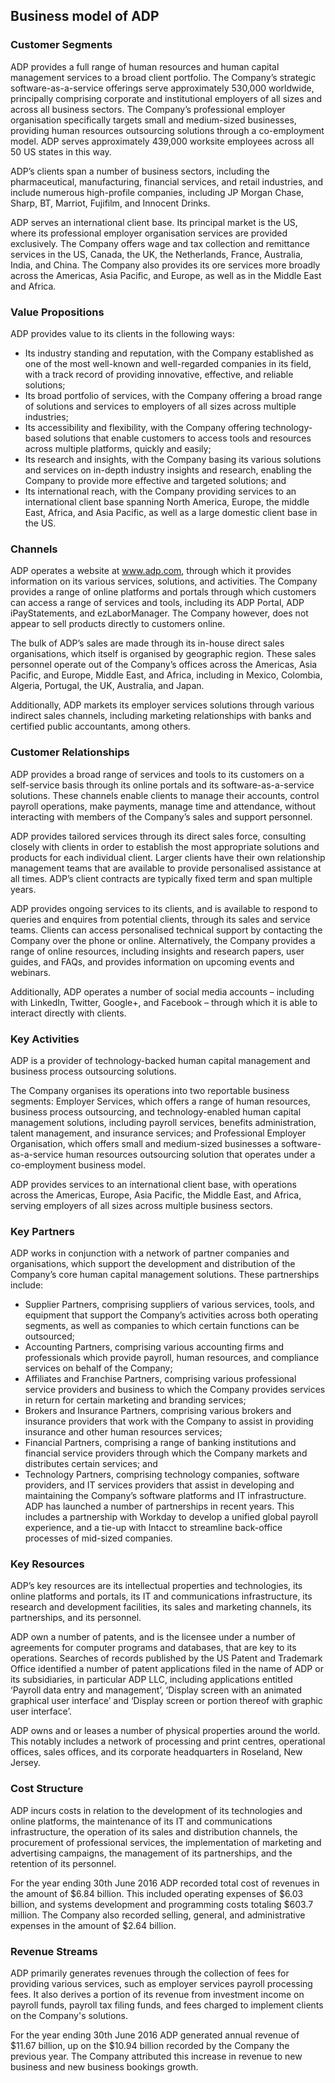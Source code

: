 Business model of ADP
---------------------

 ### Customer Segments

 ADP provides a full range of human resources and human capital management services to a broad client portfolio. The Company’s strategic software-as-a-service offerings serve approximately 530,000 worldwide, principally comprising corporate and institutional employers of all sizes and across all business sectors. The Company’s professional employer organisation specifically targets small and medium-sized businesses, providing human resources outsourcing solutions through a co-employment model. ADP serves approximately 439,000 worksite employees across all 50 US states in this way.

 ADP’s clients span a number of business sectors, including the pharmaceutical, manufacturing, financial services, and retail industries, and include numerous high-profile companies, including JP Morgan Chase, Sharp, BT, Marriot, Fujifilm, and Innocent Drinks.

 ADP serves an international client base. Its principal market is the US, where its professional employer organisation services are provided exclusively. The Company offers wage and tax collection and remittance services in the US, Canada, the UK, the Netherlands, France, Australia, India, and China. The Company also provides its ore services more broadly across the Americas, Asia Pacific, and Europe, as well as in the Middle East and Africa.

 ### Value Propositions

 ADP provides value to its clients in the following ways:

  * Its industry standing and reputation, with the Company established as one of the most well-known and well-regarded companies in its field, with a track record of providing innovative, effective, and reliable solutions;
 * Its broad portfolio of services, with the Company offering a broad range of solutions and services to employers of all sizes across multiple industries;
 * Its accessibility and flexibility, with the Company offering technology-based solutions that enable customers to access tools and resources across multiple platforms, quickly and easily;
 * Its research and insights, with the Company basing its various solutions and services on in-depth industry insights and research, enabling the Company to provide more effective and targeted solutions; and
 * Its international reach, with the Company providing services to an international client base spanning North America, Europe, the middle East, Africa, and Asia Pacific, as well as a large domestic client base in the US.
  ### Channels

 ADP operates a website at www.adp.com, through which it provides information on its various services, solutions, and activities. The Company provides a range of online platforms and portals through which customers can access a range of services and tools, including its ADP Portal, ADP iPayStatements, and ezLaborManager. The Company however, does not appear to sell products directly to customers online.

 The bulk of ADP’s sales are made through its in-house direct sales organisations, which itself is organised by geographic region. These sales personnel operate out of the Company’s offices across the Americas, Asia Pacific, and Europe, Middle East, and Africa, including in Mexico, Colombia, Algeria, Portugal, the UK, Australia, and Japan.

 Additionally, ADP markets its employer services solutions through various indirect sales channels, including marketing relationships with banks and certified public accountants, among others.

 ### Customer Relationships

 ADP provides a broad range of services and tools to its customers on a self-service basis through its online portals and its software-as-a-service solutions. These channels enable clients to manage their accounts, control payroll operations, make payments, manage time and attendance, without interacting with members of the Company’s sales and support personnel.

 ADP provides tailored services through its direct sales force, consulting closely with clients in order to establish the most appropriate solutions and products for each individual client. Larger clients have their own relationship management teams that are available to provide personalised assistance at all times. ADP’s client contracts are typically fixed term and span multiple years.

 ADP provides ongoing services to its clients, and is available to respond to queries and enquires from potential clients, through its sales and service teams. Clients can access personalised technical support by contacting the Company over the phone or online. Alternatively, the Company provides a range of online resources, including insights and research papers, user guides, and FAQs, and provides information on upcoming events and webinars.

 Additionally, ADP operates a number of social media accounts – including with LinkedIn, Twitter, Google+, and Facebook – through which it is able to interact directly with clients.

 ### Key Activities

 ADP is a provider of technology-backed human capital management and business process outsourcing solutions.

 The Company organises its operations into two reportable business segments: Employer Services, which offers a range of human resources, business process outsourcing, and technology-enabled human capital management solutions, including payroll services, benefits administration, talent management, and insurance services; and Professional Employer Organisation, which offers small and medium-sized businesses a software-as-a-service human resources outsourcing solution that operates under a co-employment business model.

 ADP provides services to an international client base, with operations across the Americas, Europe, Asia Pacific, the Middle East, and Africa, serving employers of all sizes across multiple business sectors.

 ### Key Partners

 ADP works in conjunction with a network of partner companies and organisations, which support the development and distribution of the Company’s core human capital management solutions. These partnerships include:

  * Supplier Partners, comprising suppliers of various services, tools, and equipment that support the Company’s activities across both operating segments, as well as companies to which certain functions can be outsourced;
 * Accounting Partners, comprising various accounting firms and professionals which provide payroll, human resources, and compliance services on behalf of the Company;
 * Affiliates and Franchise Partners, comprising various professional service providers and business to which the Company provides services in return for certain marketing and branding services;
 * Brokers and Insurance Partners, comprising various brokers and insurance providers that work with the Company to assist in providing insurance and other human resources services;
 * Financial Partners, comprising a range of banking institutions and financial service providers through which the Company markets and distributes certain services; and
 * Technology Partners, comprising technology companies, software providers, and IT services providers that assist in developing and maintaining the Company’s software platforms and IT infrastructure.
  ADP has launched a number of partnerships in recent years. This includes a partnership with Workday to develop a unified global payroll experience, and a tie-up with Intacct to streamline back-office processes of mid-sized companies.

 ### Key Resources

 ADP’s key resources are its intellectual properties and technologies, its online platforms and portals, its IT and communications infrastructure, its research and development facilities, its sales and marketing channels, its partnerships, and its personnel.

 ADP own a number of patents, and is the licensee under a number of agreements for computer programs and databases, that are key to its operations. Searches of records published by the US Patent and Trademark Office identified a number of patent applications filed in the name of ADP or its subsidiaries, in particular ADP LLC, including applications entitled ‘Payroll data entry and management’, ‘Display screen with an animated graphical user interface’ and ‘Display screen or portion thereof with graphic user interface’.

 ADP owns and or leases a number of physical properties around the world. This notably includes a network of processing and print centres, operational offices, sales offices, and its corporate headquarters in Roseland, New Jersey.

 ### Cost Structure

 ADP incurs costs in relation to the development of its technologies and online platforms, the maintenance of its IT and communications infrastructure, the operation of its sales and distribution channels, the procurement of professional services, the implementation of marketing and advertising campaigns, the management of its partnerships, and the retention of its personnel.

 For the year ending 30th June 2016 ADP recorded total cost of revenues in the amount of $6.84 billion. This included operating expenses of $6.03 billion, and systems development and programming costs totaling $603.7 million. The Company also recorded selling, general, and administrative expenses in the amount of $2.64 billion.

 ### Revenue Streams

 ADP primarily generates revenues through the collection of fees for providing various services, such as employer services payroll processing fees. It also derives a portion of its revenue from investment income on payroll funds, payroll tax filing funds, and fees charged to implement clients on the Company's solutions.

 For the year ending 30th June 2016 ADP generated annual revenue of $11.67 billion, up on the $10.94 billion recorded by the Company the previous year. The Company attributed this increase in revenue to new business and new business bookings growth.